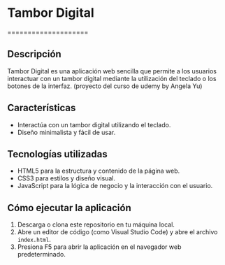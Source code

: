 # Tambor Digital
====================

**Descripción**
---------------

Tambor Digital es una aplicación web sencilla que permite a los usuarios interactuar con un tambor digital mediante la utilización del teclado o los botones de la interfaz. (proyecto del curso de udemy by Angela Yu)

**Características**
-------------------

* Interactúa con un tambor digital utilizando el teclado.
* Diseño minimalista y fácil de usar.

**Tecnologías utilizadas**
-------------------------

* HTML5 para la estructura y contenido de la página web.
* CSS3 para estilos y diseño visual.
* JavaScript para la lógica de negocio y la interacción con el usuario.

**Cómo ejecutar la aplicación**
-------------------------------

1. Descarga o clona este repositorio en tu máquina local.
2. Abre un editor de código (como Visual Studio Code) y abre el archivo `index.html`.
3. Presiona F5 para abrir la aplicación en el navegador web predeterminado.


